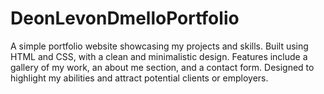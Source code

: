 # DeonLevonDmelloPortfolio
A simple portfolio website showcasing my projects and skills. Built using HTML and CSS, with a clean and minimalistic design. Features include a gallery of my work, an about me section, and a contact form. Designed to highlight my abilities and attract potential clients or employers. 
